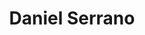 ---
# Display name
title: Daniel Serrano

weight: 29

# Is this the primary user of the site?
superuser: true

# Role/position/tagline
role:

# Organizations/Affiliations to show in About widget
organizations:
- name: University of Maryland, College Park
  url: https://umd.edu

# Social/Academic Networking
# For available icons, see: https://sourcethemes.com/academic/docs/page-builder/#icons
#   For an email link, use "fas" icon pack, "envelope" icon, and a link in the
#   form "mailto:your-email@example.com" or "/#contact" for contact widget.
social:
- icon: globe
  icon_pack: fas
  link: 'https://dsvolpe.github.io/'
- icon: envelope
  icon_pack: fas
  link: 'mailto:dsvolpe@umd.edu'
- icon: linkedin
  icon_pack: fab
  link: 'https://www.linkedin.com/in/dsvolpe/'
- icon: google-scholar
  icon_pack: ai
  link: https://scholar.google.com/citations?user=mxAIgvkAAAAJ&hl=en&oi=ao
- icon: github
  icon_pack: fab
  link: https://github.com/dsvolpe
# - icon: orcid
#   icon_pack: fab
#   link: https://orcid.org/0000-0001-7896-6268
- icon: twitter
  icon_pack: fab
  link: https://twitter.com/rostrosfisicos


# Link to a PDF of your resume/CV.
# To use: copy your resume to `static/media/resume.pdf`, enable `ai` icons in `params.toml`, 
# and uncomment the lines below.
# - icon: cv
#   icon_pack: ai
#   link: media/resume.pdf

# Enter email to display Gravatar (if Gravatar enabled in Config)
email: "dsvolpe@umd.edu"

# Highlight the author in author lists? (true/false)
highlight_name: true

user_groups:
- PIs
---